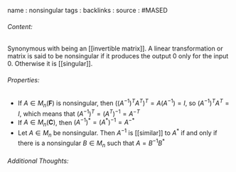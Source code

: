 name : nonsingular
tags : 
backlinks : 
source : #MASED 

###### Content:
Synonymous  with being an [[invertible matrix]]. A linear transformation or matrix is said to be nonsingular if it produces the output 0 only for the input 0. Otherwise it is [[singular]].

###### Properties:
- If $A \in M_n(\textbf{F})$ is nonsingular, then $((A^{-1})^TA^T)^T = A(A^{-1})=I$, so $(A^{-1})^TA^T=I$, which means that $(A^{-1})^T=(A^T)^{-1} = A^{-T}$
- If $A \in M_n(\textbf{C})$, then $(A^{-1})^*=(A^*)^{-1} = A^{-*}$
- Let $A \in M_n$ be nonsingular. Then $A^{-1}$ is [[similar]] to $A^*$ if and only if there is a nonsingular $B \in M_n$ such that $A=B^{-1}B^*$

###### Additional Thoughts:
